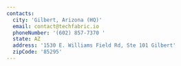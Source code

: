 ```yaml
---
contacts:
  city: 'Gilbert, Arizona (HQ)'
  email: contact@techfabric.io
  phoneNumber: '(602) 857-7370 '
  state: AZ
  address: '1530 E. Williams Field Rd, Ste 101 Gilbert'
  zipCode: '85295'
---
```


